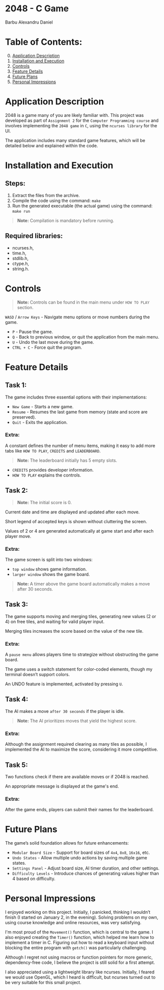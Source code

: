 # 2048 - C Game

Barbu Alexandru Daniel


# Table of Contents:

0. [Application Description](#application-description)
1. [Installation and Execution](#installation-and-execution)
2. [Controls](#controls)
3. [Feature Details](#feature-details)
4. [Future Plans](#future-plans)
5. [Personal Impressions](#personal-impressions)


# Application Description

2048 is a game many of you are likely familiar with. This project was developed
as part of `Assignment 2` for the `Computer Programming course` and involves
implementing the `2048 game` in `C`, using the `ncurses library` for the UI.

The application includes many standard game features, which will be detailed
below and explained within the code.


# Installation and Execution

## Steps:

1. Extract the files from the archive.
2. Compile the code using the command: `make`
3. Run the generated executable (the actual game) using the command: `make run`

> **Note:** Compilation is mandatory before running.

## Required libraries:
- ncurses.h,
- time.h,
- stdlib.h,
- ctype.h,
- string.h.


# Controls

> **Note:** Controls can be found in the main menu under `HOW TO PLAY` section.

`WASD` / `Arrow Keys` - Navigate menu options or move numbers during the game.

- `P` - Pause the game.
- `Q` - Back to previous window, or quit the application from the main menu.
- `U` - Undo the last move during the game.
- `CTRL + C` - Force quit the program.


# Feature Details

## Task 1:

The game includes three essential options with their implementations:

- `New Game` - Starts a new game.
- `Resume` - Resumes the last game from memory (state and score are preserved).
- `Quit` - Exits the application.

### Extra:

A constant defines the number of menu items, making it easy to add more tabs
like `HOW TO PLAY`, `CREDITS` and `LEADERBOARD`.

> **Note:** The leaderboard initially has 5 empty slots.

- `CREDITS` provides developer information.
- `HOW TO PLAY` explains the controls.

## Task 2:

> **Note:** The initial score is 0.

Current date and time are displayed and updated after each move.

Short legend of accepted keys is shown without cluttering the screen.

Values of 2 or 4 are generated automatically at game start and after each player move.

### Extra:

The game screen is split into two windows:

- `top window` shows game information.
- `larger window` shows the game board.

> **Note:** A timer above the game board automatically makes a move after 30 seconds.

## Task 3:

The game supports moving and merging tiles, generating new values (2 or 4) on free tiles, and waiting for valid player input.

Merging tiles increases the score based on the value of the new tile.

### Extra:

A `pause menu` allows players time to strategize without obstructing the game board.

The game uses a switch statement for color-coded elements, though my terminal doesn’t support colors.

An UNDO feature is implemented, activated by pressing `U`.

## Task 4:

The AI makes a move `after 30 seconds` if the player is idle.

> **Note:** The AI prioritizes moves that yield the highest score.

### Extra:

Although the assignment required clearing as many tiles as possible, I implemented the AI to maximize the score, considering it more competitive.

## Task 5:

Two functions check if there are available moves or if 2048 is reached.

An appropriate message is displayed at the game's end.

### Extra:

After the game ends, players can submit their names for the leaderboard.


# Future Plans

The game’s solid foundation allows for future enhancements:

- `Modular Board Size` - Support for board sizes of `4x4`, `8x8`, `16x16`, etc.
- `Undo States` - Allow multiple undo actions by saving multiple game states.
- `Settings Panel` - Adjust board size, AI timer duration, and other settings.
- `Difficulty Levels` - Introduce chances of generating values higher than 4 based on difficulty.


# Personal Impressions

I enjoyed working on this project. Initially, I panicked, thinking I wouldn’t finish (I started on January 2, in the evening). Solving problems on my own, using course knowledge and online resources, was very satisfying.

I'm most proud of the `Movement()` function, which is central to the game. I also enjoyed creating the `Timer()` function, which helped me learn how to implement a timer in C. Figuring out how to read a keyboard input without blocking the entire program with `getch()` was particularly challenging.

Although I regret not using macros or function pointers for more generic, dependency-free code, I believe the project is still solid for a first attempt.

I also appreciated using a lightweight library like ncurses. Initially, I feared we would use OpenGL, which I heard is difficult, but ncurses turned out to be very suitable for this small project.